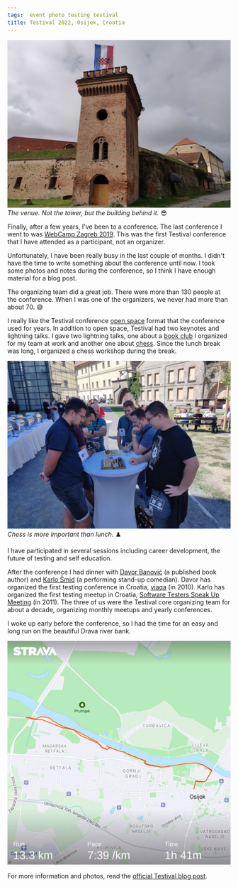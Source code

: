 ```yaml
---
tags:  event photo testing testival
title: Testival 2022, Osijek, Croatia
---
```

![Venue](assets/testival-2022/venue.jpeg "Venue")
*The venue. Not the tower, but the building behind it.* 😎

Finally, after a few years, I've been to a conference. The last conference I went to was [WebCamp Zagreb 2019](/webcamp-zagreb-2019). This was the first Testival conference that I have attended as a participant, not an organizer.

Unfortunately, I have been really busy in the last couple of months. I didn't have the time to write something about the conference until now. I took some photos and notes during the conference, so I think I have enough material for a blog post.

The organizing team did a great job. There were more than 130 people at the conference. When I was one of the organizers, we never had more than about 70. 😅

I really like the Testival conference [open space](http://citconf.com/openspace.php) format that the conference used for years. In addition to open space, Testival had two keynotes and lightning talks. I gave two lightning talks, one about a [book club](https://phabricator.wikimedia.org/T247665) I organized for my team at work and another one about [chess](/tags/chess). Since the lunch break was long, I organized a chess workshop during the break.

![Chess](assets/testival-2022/chess.jpeg "Chess")
*Chess is more important than lunch.* ♟️

I have participated in several sessions including career development, the future of testing and self education.

After the conference I had dinner with [Davor Banović](https://www.davorbanovic.com/) (a published book author) and [Karlo Šmid](https://karlosmid.com/) (a performing stand-up comedian). Davor has organized the first testing conference in Croatia, [viaqa](/viaqa-2010) (in 2010). Karlo has organized the first testing meetup in Croatia, [Software Testers Speak Up Meeting](/zagreb-stc-1) (in 2011). The three of us were the Testival core organizing team for about a decade, organizing monthly meetups and yearly conferences.

I woke up early before the conference, so I had the time for an easy and long run on the beautiful Drava river bank.

![Strava](assets/testival-2022/strava.jpg "Strava")

For more information and photos, read the [official Testival blog post](https://testival.eu/testival-conference-2022-wrap-up/).
